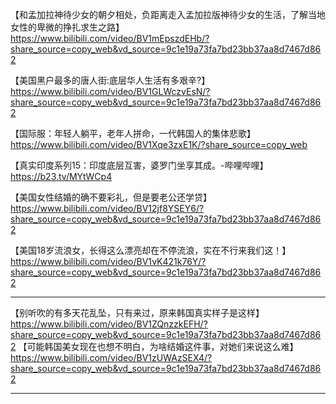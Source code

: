 【和孟加拉神待少女的朝夕相处，负距离走入孟加拉版神待少女的生活，了解当地女性的卑微的挣扎求生之路】 https://www.bilibili.com/video/BV1mEpszdEHb/?share_source=copy_web&vd_source=9c1e19a73fa7bd23bb37aa8d7467d862

【美国黑户最多的唐人街:底层华人生活有多艰辛?】 https://www.bilibili.com/video/BV1GLWczvEsN/?share_source=copy_web&vd_source=9c1e19a73fa7bd23bb37aa8d7467d862

【国际服：年轻人躺平，老年人拼命，一代韩国人的集体悲歌】 https://www.bilibili.com/video/BV1Xqe3zxE1K/?share_source=copy_web

【真实印度系列15：印度底层互害，婆罗门坐享其成。-哔哩哔哩】 https://b23.tv/MYtWCp4

【美国女性结婚的确不要彩礼，但是要老公还学贷】 https://www.bilibili.com/video/BV12jf8YSEY6/?share_source=copy_web&vd_source=9c1e19a73fa7bd23bb37aa8d7467d862

【美国18岁流浪女，长得这么漂亮却在不停流浪，实在不行来我们这！】 https://www.bilibili.com/video/BV1vK421k76Y/?share_source=copy_web&vd_source=9c1e19a73fa7bd23bb37aa8d7467d862

---

【别听吹的有多天花乱坠，只有来过，原来韩国真实样子是这样】 https://www.bilibili.com/video/BV1ZQnzzkEFH/?share_source=copy_web&vd_source=9c1e19a73fa7bd23bb37aa8d7467d862
【可能韩国美女现在也想不明白，为啥结婚这件事，对她们来说这么难】 https://www.bilibili.com/video/BV1zUWAzSEX4/?share_source=copy_web&vd_source=9c1e19a73fa7bd23bb37aa8d7467d862

---

